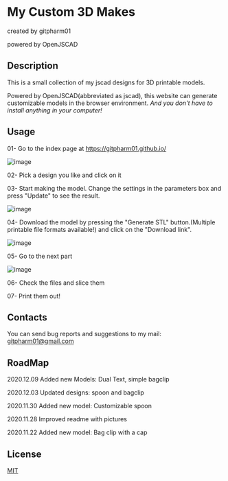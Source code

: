 # My Custom 3D Makes 
created by gitpharm01 

powered by OpenJSCAD
## Description
This is a small collection of my jscad designs for 3D printable models.

Powered by OpenJSCAD(abbreviated as jscad), this website can generate customizable models in the browser environment. *And you don't have to install anything in your computer!*

## Usage
01- Go to the index page at  https://gitpharm01.github.io/

![image](https://github.com/gitpharm01/gitpharm01.github.io/blob/main/imgs/index.png)

02- Pick a design you like and click on it

03- Start making the model. Change the settings in the parameters box and press "Update" to see the result.

![image](https://github.com/gitpharm01/gitpharm01.github.io/blob/main/imgs/part1.png)

04- Download the model by pressing the "Generate STL" button.(Multiple printable file formats available!) and click on the "Download link".

![image](https://github.com/gitpharm01/gitpharm01.github.io/blob/main/imgs/download.png)

05- Go to the next part

![image](https://github.com/gitpharm01/gitpharm01.github.io/blob/main/imgs/secondPart.png)

06- Check the files and slice them

07- Print them out!

## Contacts
You can send bug reports and suggestions to my mail:
gitpharm01@gmail.com

## RoadMap
2020.12.09
Added new Models: Dual Text, simple bagclip

2020.12.03 
Updated designs: spoon and bagclip

2020.11.30
Added new model: Customizable spoon

2020.11.28
Improved readme with pictures

2020.11.22 
Added new model: Bag clip with a cap 

## License
[MIT](https://choosealicense.com/licenses/mit/)

